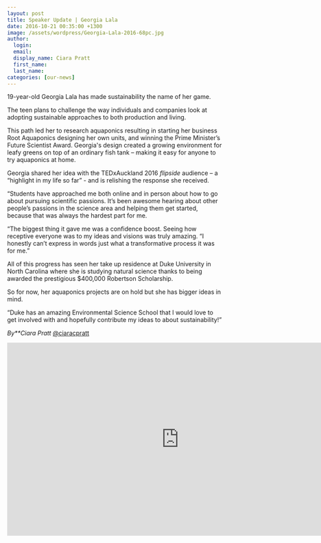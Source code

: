 ```yaml
---
layout: post
title: Speaker Update | Georgia Lala
date: 2016-10-21 00:35:00 +1300
image: /assets/wordpress/Georgia-Lala-2016-68pc.jpg
author:
  login:
  email:
  display_name: Ciara Pratt
  first_name:
  last_name:
categories: [our-news]
---
```


19-year-old Georgia Lala has made sustainability the name of her game.

The teen plans to challenge the way individuals and companies look at adopting sustainable approaches to both production and living.

This path led her to research aquaponics resulting in starting her business Root Aquaponics designing her own units, and winning the Prime Minister’s Future Scientist Award. Georgia's design created a growing environment for leafy greens on top of an ordinary fish tank – making it easy for anyone to try aquaponics at home.

Georgia shared her idea with the TEDxAuckland 2016&nbsp;*flipside*&nbsp;audience – a “highlight in my life so far” - and is relishing the response she received.

“Students have approached me both online and in person about how to go about pursuing scientific passions. It’s been awesome hearing about other people’s passions in the science area and helping them get started, because that was always the hardest part for me.

“The biggest thing it gave me was a confidence boost. Seeing how receptive everyone was to my ideas and visions was truly amazing. “I honestly can’t express in words just what a transformative process it was for me.”

All of this progress has seen her take up residence at Duke University in North Carolina where she is studying natural science thanks to being awarded the prestigious $400,000 Robertson Scholarship.

So for now, her aquaponics projects are on hold but she has bigger ideas in mind.

“Duke has an amazing Environmental Science School that I would love to get involved with and hopefully contribute my ideas to about sustainability!”

*By**Ciara Pratt* [@ciaracpratt](https://twitter.com/ciaracpratt)

<iframe src="https://www.youtube.com/embed/eeHsYmXQFKU" width="800" height="450" frameborder="0" allowfullscreen="allowfullscreen"></iframe>
